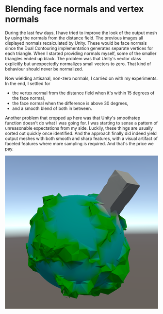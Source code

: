 # Blending face normals and vertex normals

During the last few days,
I have tried to improve the look of the output mesh by using the normals from the distance field.
The previous images all displayed normals recalculated by Unity.
These would be face normals since the Dual Contouring implementation generates separate vertices for each triangle.
When I started providing normals myself,
some of the smaller triangles ended up black.
The problem was that Unity's vector class explicitly but unexpectedly normalizes small vectors to zero.
That kind of behaviour should never be normalized.

Now wielding artisanal, non-zero normals, I carried on with my experiments. In the end, I settled for

- the vertex normal from the distance field when it's within 15 degrees of the face normal,
- the face normal when the difference is above 30 degrees,
- and a smooth blend of both in between.

Another problem that cropped up here was that Unity's smoothstep function doesn't do what I was going for.
I was starting to sense a pattern of unreasonable expectations from my side.
Luckily, these things are usually sorted out quickly once identified.
And the approach finally did indeed yield output meshes with both smooth and sharp features,
with a visual artifact of faceted features where more sampling is required.
And that's the price we pay.

![Blending face and vertex normals](smooth.png)
